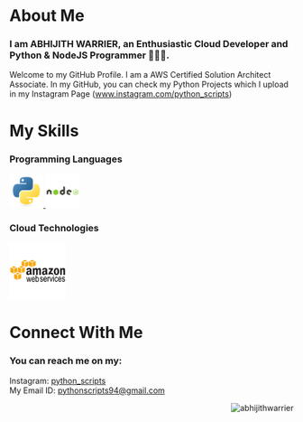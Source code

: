 # About Me
### I am ABHIJITH WARRIER, an Enthusiastic Cloud Developer and Python & NodeJS Programmer 👨🏻‍💻.

Welcome to my GitHub Profile. I am a AWS Certified Solution Architect Associate. In my GitHub, you can check my Python Projects which I upload in my Instagram Page (www.instagram.com/python_scripts)

# My Skills
### Programming Languages
<a href="https://www.python.org" target="_blank"> <img src="https://raw.githubusercontent.com/devicons/devicon/master/icons/python/python-original.svg" alt="python" width="60" height="60"/> </a>
<a href="https://nodejs.org" target="_blank"> <img src="https://raw.githubusercontent.com/devicons/devicon/master/icons/nodejs/nodejs-original-wordmark.svg" alt="nodejs" width="60" height="60"/> </a>

### Cloud Technologies
<a href="https://aws.amazon.com" target="_blank"> <img src="https://raw.githubusercontent.com/devicons/devicon/master/icons/amazonwebservices/amazonwebservices-original-wordmark.svg" alt="aws" width="100" height="100"/></a>
# Connect With Me
### You can reach me on my:
Instagram: <a href="https://instagram.com/python_scripts" target="blank">python_scripts</a><br>
My Email ID: <a href="mailto:pythonscripts94@gmail.com" target="blank">pythonscripts94@gmail.com</a>

<p align="right"> <img src="https://komarev.com/ghpvc/?username=abhijithwarrier&label=Profile%20views&color=0e75b6&style=flat" alt="abhijithwarrier" /></p>



<!--
**abhijithwarrier/abhijithwarrier** is a ✨ _special_ ✨ repository because its `README.md` (this file) appears on your GitHub profile.
Instagram Page 🔗: www.instagram.com/python_scripts

My Email ID 📧: pythonscripts94@gmail.com

Here are some ideas to get you started:

- 🔭 I’m currently working on ...
- 🌱 I’m currently learning ...
- 👯 I’m looking to collaborate on ...
- 🤔 I’m looking for help with ...
- 💬 Ask me about ...
- 📫 How to reach me: ...
- 😄 Pronouns: ...
- ⚡ Fun fact: ...
-->
